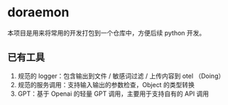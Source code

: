 # doraemon

本项目是用来将常用的开发打包到一个仓库中，方便后续 python 开发。

## 已有工具

1. 规范的 logger：包含输出到文件 / 敏感词过滤 / 上传内容到 otel （Doing）
2. 规范的服务调用：支持输入输出的参数检查，Object 的类型转换
3. GPT：基于 Openai 的轻量 GPT 调用，主要用于支持自有的 API 调用
